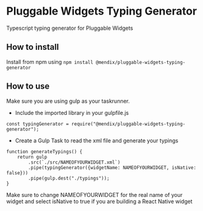 # Pluggable Widgets Typing Generator
Typescript typing generator for Pluggable Widgets

## How to install
Install from npm using `npm install @mendix/pluggable-widgets-typing-generator`

## How to use
Make sure you are using gulp as your taskrunner.

* Include the imported library in your gulpfile.js
```
const typingGenerator = require("@mendix/pluggable-widgets-typing-generator");
```

* Create a Gulp Task to read the xml file and generate your typings
```
function generateTypings() {
    return gulp
        .src(`./src/NAMEOFYOURWIDGET.xml`)
        .pipe(typingGenerator({widgetName: NAMEOFYOURWIDGET, isNative: false}))
        .pipe(gulp.dest("./typings"));
}
```
Make sure to change NAMEOFYOURWIDGET for the real name of your widget and select isNative to true if you are building a React Native widget
